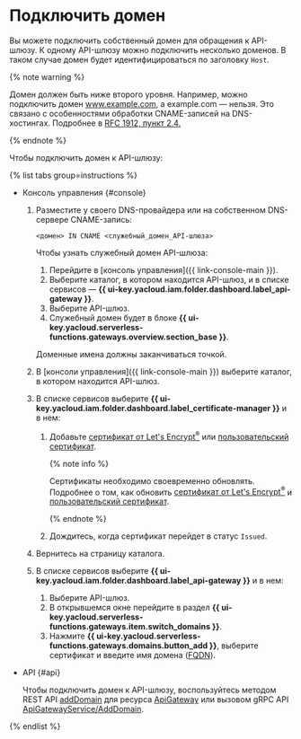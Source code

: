 # Подключить домен

Вы можете подключить собственный домен для обращения к API-шлюзу. К одному API-шлюзу можно подключить несколько доменов. В таком случае домен будет идентифицироваться по заголовку `Host`.

{% note warning %}

Домен должен быть ниже второго уровня. Например, можно подключить домен www.example.com, а example.com — нельзя. Это связано с особенностями обработки CNAME-записей на DNS-хостингах. Подробнее в [RFC 1912, пункт 2.4.](https://www.ietf.org/rfc/rfc1912.txt)

{% endnote %}

Чтобы подключить домен к API-шлюзу:

{% list tabs group=instructions %}

- Консоль управления {#console}

    1. Разместите у своего DNS-провайдера или на собственном DNS-сервере CNAME-запись:
    
        ```
        <домен> IN CNAME <служебный_домен_API-шлюза>
        ```

        Чтобы узнать служебный домен API-шлюза:

       1. Перейдите в [консоль управления]({{ link-console-main }}).
       1. Выберите каталог, в котором находится API-шлюз, и в списке сервисов — **{{ ui-key.yacloud.iam.folder.dashboard.label_api-gateway }}**.
       1. Выберите API-шлюз.
       1. Служебный домен будет в блоке **{{ ui-key.yacloud.serverless-functions.gateways.overview.section_base }}**.

        Доменные имена должны заканчиваться точкой.

    1. В [консоли управления]({{ link-console-main }}) выберите каталог, в котором находится API-шлюз.

    1. В списке сервисов выберите **{{ ui-key.yacloud.iam.folder.dashboard.label_certificate-manager }}** и в нем:

        1. Добавьте [сертификат от Let's Encrypt<sup>®</sup>](../../certificate-manager/operations/managed/cert-create.md) или [пользовательский сертификат](../../certificate-manager/operations/import/cert-create.md).

            {% note info %}

            Сертификаты необходимо своевременно обновлять. Подробнее о том, как обновить [сертификат от Let's Encrypt<sup>®</sup>](../../certificate-manager/operations/managed/cert-update.md) и [пользовательский сертификат](../../certificate-manager/operations/import/cert-update.md).

            {% endnote %}

        1. Дождитесь, когда сертификат перейдет в статус `Issued`.
    
    1. Вернитесь на страницу каталога.

    1. В списке сервисов выберите **{{ ui-key.yacloud.iam.folder.dashboard.label_api-gateway }}** и в нем:

        1. Выберите API-шлюз.
        1. В открывшемся окне перейдите в раздел **{{ ui-key.yacloud.serverless-functions.gateways.item.switch_domains }}**.
        1. Нажмите **{{ ui-key.yacloud.serverless-functions.gateways.domains.button_add }}**, выберите сертификат и введите имя домена ([FQDN](../../glossary/fqdn.md)).

- API {#api}

  Чтобы подключить домен к API-шлюзу, воспользуйтесь методом REST API [addDomain](../apigateway/api-ref/ApiGateway/addDomain.md) для ресурса [ApiGateway](../apigateway/api-ref/ApiGateway/index.md) или вызовом gRPC API [ApiGatewayService/AddDomain](../apigateway/api-ref/grpc/apigateway_service.md#AddDomain).

{% endlist %}
